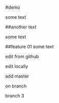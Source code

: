#demo

some text

##another text

some text

##feature 01
some text

edit from github

edit locally

add master

on branch

branch 3
